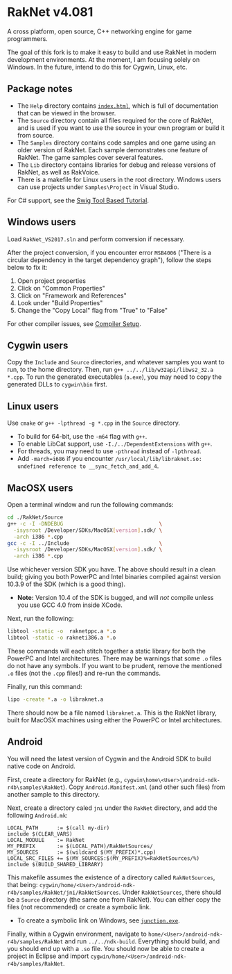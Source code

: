 # RakNet v4.081

A cross platform, open source, C++ networking engine for game programmers. 

The goal of this fork is to make it easy to build and use RakNet in modern
development environments. At the moment, I am focusing solely on Windows. In
the future, intend to do this for Cygwin, Linux, etc.

## Package notes

- The `Help` directory contains [`index.html`](https://github.com/whirvis/RakNet/blob/master/Help/index.html),
  which is full of documentation that can be viewed in the browser.
- The `Source` directory contain all files required for the core of RakNet,
  and is used if you want to use the source in your own program or build it
  from source.
- The `Samples` directory contains code samples and one game using an older
  version of RakNet. Each sample demonstrates one feature of RakNet. The game
  samples cover several features.
- The `Lib` directory contains libraries for debug and release versions of
  RakNet, as well as RakVoice.
- There is a makefile for Linux users in the root directory.  Windows users
  can use projects under `Samples\Project` in Visual Studio.

For C# support, see the [Swig Tool Based Tutorial](https://github.com/whirvis/RakNet/blob/master/Help/swigtutorial.html).

## Windows users

Load `RakNet_VS2017.sln` and perform conversion if necessary.

After the project conversion, if you encounter error `MSB4006` ("There is a
circular dependency in the target dependency graph"), follow the steps below
to fix it:
1. Open project properties
2. Click on "Common Properties"
3. Click on "Framework and References"
4. Look under "Build Properties"
5. Change the "Copy Local" flag from "True" to "False"

For other compiler issues, see [Compiler Setup](https://github.com/whirvis/RakNet/blob/master/Help/compilersetup.html).

## Cygwin users

Copy the `Include` and `Source` directories, and whatever samples you want to
run, to the home directory. Then, run `g++ ../../lib/w32api/libws2_32.a *.cpp`.
To run the generated executables (`a.exe`), you may need to copy the generated
DLLs to `cygwin\bin` first.

## Linux users

Use `cmake` or `g++ -lpthread -g *.cpp` in the `Source` directory.
  - To build for 64-bit, use the `-m64` flag with `g++`. 
  - To enable LibCat support, use `-I./../DependentExtensions` with `g++`.
  - For threads, you may need to use `-pthread` instead of `-lpthread`.
  - Add `-march=i686` if you encounter `/usr/local/lib/libraknet.so:
    undefined reference to __sync_fetch_and_add_4`.

## MacOSX users

Open a terminal window and run the following commands:
```sh
cd ./RakNet/Source
g++ -c -I -DNDEBUG                               \
  -isysroot /Developer/SDKs/MacOSX[version].sdk/ \
  -arch i386 *.cpp
gcc -c -I ../Include                             \
  -isysroot /Developer/SDKs/MacOSX[version].sdk/ \
  -arch i386 *.cpp
```
Use whichever version SDK you have. The above should result in a clean build;
giving you both PowerPC and Intel binaries compiled against version 10.3.9 of
the SDK (which is a good thing).
 - **Note:** Version 10.4 of the SDK is bugged, and will *not* compile unless
   you use GCC 4.0 from inside XCode.

Next, run the following:
```sh
libtool -static -o  raknetppc.a *.o
libtool -static -o rakneti386.a *.o
```    
These commands will each stitch together a static library for both the PowerPC
and Intel architectures. There may be warnings that some `.o` files do not have
any symbols. If you want to be prudent, remove the mentioned `.o` files (not
the `.cpp` files!) and re-run the commands.

Finally, run this command:
```sh
lipo -create *.a -o libraknet.a
```
There should now be a file named `libraknet.a`. This is the RakNet library,
built for MacOSX machines using either the PowerPC or Intel architectures.

## Android

You will need the latest version of Cygwin and the Android SDK to build
native code on Android.

First, create a directory for RakNet (e.g., `cygwin\home\<User>\android-ndk-r4b\samples\RakNet`).
Copy `Android.Manifest.xml` (and other such files) from another sample to
this directory.

Next, create a directory caled `jni` under the `RakNet` directory, and add
the following `Android.mk`:
```make
LOCAL_PATH      := $(call my-dir)
include $(CLEAR_VARS)
LOCAL_MODULE    := RakNet
MY_PREFIX       := $(LOCAL_PATH)/RakNetSources/
MY_SOURCES      := $(wildcard $(MY_PREFIX)*.cpp)
LOCAL_SRC_FILES += $(MY_SOURCES:$(MY_PREFIX)%=RakNetSources/%)
include $(BUILD_SHARED_LIBRARY)
```
This makefile assumes the existence of a directory called `RakNetSources`,
that being: `cygwin/home/<User>/android-ndk-r4b/samples/RakNet/jni/RakNetSources`.
Under `RakNetSources`, there should be a `Source` directory (the same one
from RakNet). You can either copy the files (not recommended) or create a
symbolic link.
  - To create a symbolic link on Windows, see [`junction.exe`](http://technet.microsoft.com/en-us/sysinternals/bb896768.aspx).

Finally, within a Cygwin environment, navigate to `home/<User>/android-ndk-r4b/samples/RakNet`
and run `../../ndk-build`. Everything should build, and you should end up
with a `.so` file. You should now be able to create a project in Eclipse and
import `cygwin/home/<User>/android-ndk-r4b/samples/RakNet`.

